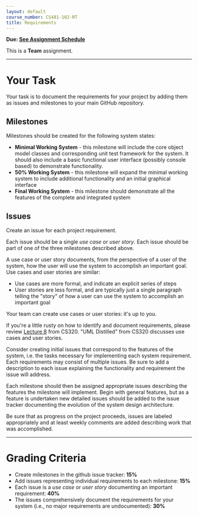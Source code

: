 ```yaml
---
layout: default
course_number: CS481-102-RT
title: Requirements
---
```


**Due: [See Assignment Schedule](schedule.html)**

This is a **Team** assignment.

--- --- --- --- --- --- --- --- --- --- --- --- --- --- --- --- --- --- --- --- --- --- --- ---



# Your Task

Your task is to document the requirements for your project by adding them as issues and milestones to your main GitHub repository.

## Milestones

Milestones should be created for the following system states:

- **Minimal Working System** - this milestone will include the core object model classes and corresponding unit test framework for the system. It should also include a basic functional user interface (possibly console based) to demonstrate functionality.
- **50% Working System** - this milestone will expand the minimal working system to include additional functionality and an initial graphical interface
- **Final Working System** - this milestone should demonstrate all the features of the complete and integrated system

## Issues

Create an issue for each project requirement.

Each issue should be a single *use case* or *user story*.  Each issue should be part of one of the three milestones described above.

A use case or user story documents, from the perspective of a user of the system, how the user will use the system to accomplish an important goal.  Use cases and user stories are similar:

* Use cases are more formal, and indicate an explicit series of steps
* User stories are less formal, and are typically just a single paragraph telling the "story" of how a user can use the system to accomplish an important goal

Your team can create use cases or user stories: it's up to you.

If you're a little rusty on how to identify and document requirements, please review [Lecture 8](https://ycpcs.github.io/cs320-spring2019/lectures/lecture08.html) from CS320.  "UML Distilled" from CS320 discusses use cases and user stories.

Consider creating initial issues that correspond to the features of the system, i.e. the tasks necessary for implementing each system requirement. Each requirements may consist of multiple issues. Be sure to add a description to each issue explaining the functionality and requirement the issue will address.

Each milestone should then be assigned appropriate issues describing the features the milestone will implement. Begin with general features, but as a feature is undertaken new detailed issues should be added to the issue tracker documenting the evolution of the system design architecture.

Be sure that as progress on the project proceeds, issues are labeled appropriately and at least weekly comments are added describing work that was accomplished.

--- --- --- --- --- --- --- --- --- --- --- --- --- --- --- --- --- --- --- --- --- --- --- ---



# Grading Criteria

- Create milestones in the github issue tracker: **15%**
- Add issues representing individual requirements to each milestone: **15%**
- Each issue is a *use case* or *user story* documenting an important requirement: **40%**
- The issues comprehensively document the requirements for your system (i.e., no major requirements are undocumented): **30%**
 
